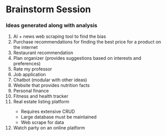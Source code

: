 # Brainstorm Session


### Ideas generated along with analysis

<ol>
  <li>AI + news web scraping tool to find the bias</li>
  <li>Purchase recommendations for finding the best price for a product on the internet</li>
  <li>Restaurant recommendation</li>
  <li>Plan organizer (provides suggestions based on interests and preferences)</li>
  <li>Rate my professor</li>
  <li>Job application</li>
  <li>Chatbot (modular with other ideas)</li>
  <li>Website that provides nutrition facts</li>
  <li>Personal finance</li>
  <li>Fitness and health tracker</li>
  <li>Real estate listing platform</li>
    <ul>
        <li>Requires extensive CRUD</li>
        <li>Large database must be maintained</li>
        <li>Web scrape for data</li>
    </ul>
  <li>Watch party on an online platform</li>
</ol>